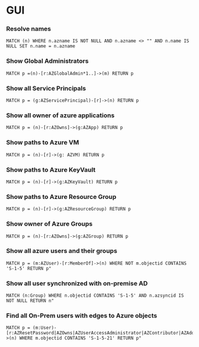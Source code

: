 # GUI

### Resolve names
```
MATCH (n) WHERE n.azname IS NOT NULL AND n.azname <> "" AND n.name IS NULL SET n.name = n.azname
```

### Show Global Administrators
```
MATCH p =(n)-[r:AZGlobalAdmin*1..]->(m) RETURN p
```

### Show all Service Principals
```
MATCH p = (g:AZServicePrincipal)-[r]->(n) RETURN p
```

### Show all owner of azure applications
```
MATCH p = (n)-[r:AZOwns]->(g:AZApp) RETURN p
```

### Show paths to Azure VM
```
MATCH p = (n)-[r]->(g: AZVM) RETURN p
```

### Show paths to Azure KeyVault
```
MATCH p = (n)-[r]->(g:AZKeyVault) RETURN p
```

### Show paths to Azure Resource Group
```
MATCH p = (n)-[r]->(g:AZResourceGroup) RETURN p
```

### Show owner of Azure Groups
```
MATCH p = (n)-[r:AZOwns]->(g:AZGroup) RETURN p
```

### Show all azure users and their groups
```
MATCH p = (m:AZUser)-[r:MemberOf]->(n) WHERE NOT m.objectid CONTAINS 'S-1-5' RETURN p"
```

### Show all user synchronized with on-premise AD
```
MATCH (n:Group) WHERE n.objectid CONTAINS 'S-1-5' AND n.azsyncid IS NOT NULL RETURN n"
```

### Find all On-Prem users with edges to Azure objects
```
MATCH p = (m:User)-[r:AZResetPassword|AZOwns|AZUserAccessAdministrator|AZContributor|AZAddMembers|AZGlobalAdmin|AZVMContributor|AZOwnsAZAvereContributor]->(n) WHERE m.objectid CONTAINS 'S-1-5-21' RETURN p"
```


